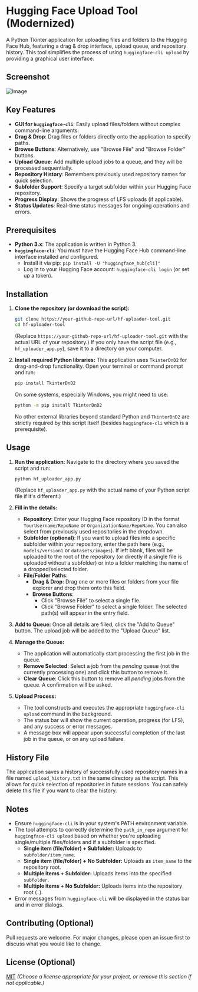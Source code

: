 # Hugging Face Upload Tool (Modernized)

A Python Tkinter application for uploading files and folders to the Hugging Face Hub, featuring a drag & drop interface, upload queue, and repository history. This tool simplifies the process of using `huggingface-cli upload` by providing a graphical user interface.

## Screenshot

![Image](https://github.com/user-attachments/assets/d9ffd278-6f55-4737-b0fb-2b0e7c2162d7)

## Key Features

*   **GUI for `huggingface-cli`**: Easily upload files/folders without complex command-line arguments.
*   **Drag & Drop**: Drag files or folders directly onto the application to specify paths.
*   **Browse Buttons**: Alternatively, use "Browse File" and "Browse Folder" buttons.
*   **Upload Queue**: Add multiple upload jobs to a queue, and they will be processed sequentially.
*   **Repository History**: Remembers previously used repository names for quick selection.
*   **Subfolder Support**: Specify a target subfolder within your Hugging Face repository.
*   **Progress Display**: Shows the progress of LFS uploads (if applicable).
*   **Status Updates**: Real-time status messages for ongoing operations and errors.

## Prerequisites

*   **Python 3.x**: The application is written in Python 3.
*   **`huggingface-cli`**: You must have the Hugging Face Hub command-line interface installed and configured.
    *   Install it via pip: `pip install -U "huggingface_hub[cli]"`
    *   Log in to your Hugging Face account: `huggingface-cli login` (or set up a token).

## Installation

1.  **Clone the repository (or download the script):**
    ```bash
    git clone https://your-github-repo-url/hf-uploader-tool.git
    cd hf-uploader-tool
    ```
    (Replace `https://your-github-repo-url/hf-uploader-tool.git` with the actual URL of your repository.)
    If you only have the script file (e.g., `hf_uploader_app.py`), save it to a directory on your computer.

2.  **Install required Python libraries:**
    This application uses `TkinterDnD2` for drag-and-drop functionality.
    Open your terminal or command prompt and run:
    ```bash
    pip install TkinterDnD2
    ```
    On some systems, especially Windows, you might need to use:
    ```bash
    python -m pip install TkinterDnD2
    ```
    No other external libraries beyond standard Python and `TkinterDnD2` are strictly required by this script itself (besides `huggingface-cli` which is a prerequisite).

## Usage

1.  **Run the application:**
    Navigate to the directory where you saved the script and run:
    ```bash
    python hf_uploader_app.py
    ```
    (Replace `hf_uploader_app.py` with the actual name of your Python script file if it's different.)

2.  **Fill in the details:**
    *   **Repository**: Enter your Hugging Face repository ID in the format `YourUsername/RepoName` or `OrganizationName/RepoName`. You can also select from previously used repositories in the dropdown.
    *   **Subfolder (optional)**: If you want to upload files into a specific subfolder within your repository, enter the path here (e.g., `models/version1` or `datasets/images`). If left blank, files will be uploaded to the root of the repository (or directly if a single file is uploaded without a subfolder) or into a folder matching the name of a dropped/selected folder.
    *   **File/Folder Paths**:
        *   **Drag & Drop**: Drag one or more files or folders from your file explorer and drop them onto this field.
        *   **Browse Buttons**:
            *   Click "Browse File" to select a single file.
            *   Click "Browse Folder" to select a single folder.
        The selected path(s) will appear in the entry field.

3.  **Add to Queue:**
    Once all details are filled, click the "Add to Queue" button. The upload job will be added to the "Upload Queue" list.

4.  **Manage the Queue:**
    *   The application will automatically start processing the first job in the queue.
    *   **Remove Selected**: Select a job from the *pending* queue (not the currently processing one) and click this button to remove it.
    *   **Clear Queue**: Click this button to remove all *pending* jobs from the queue. A confirmation will be asked.

5.  **Upload Process:**
    *   The tool constructs and executes the appropriate `huggingface-cli upload` command in the background.
    *   The status bar will show the current operation, progress (for LFS), and any success or error messages.
    *   A message box will appear upon successful completion of the last job in the queue, or on any upload failure.

## History File

The application saves a history of successfully used repository names in a file named `upload_history.txt` in the same directory as the script. This allows for quick selection of repositories in future sessions. You can safely delete this file if you want to clear the history.

## Notes

*   Ensure `huggingface-cli` is in your system's PATH environment variable.
*   The tool attempts to correctly determine the `path_in_repo` argument for `huggingface-cli upload` based on whether you're uploading single/multiple files/folders and if a subfolder is specified.
    *   **Single item (file/folder) + Subfolder:** Uploads to `subfolder/item_name`.
    *   **Single item (file/folder) + No Subfolder:** Uploads as `item_name` to the repository root.
    *   **Multiple items + Subfolder:** Uploads items into the specified `subfolder`.
    *   **Multiple items + No Subfolder:** Uploads items into the repository root (`.`).
*   Error messages from `huggingface-cli` will be displayed in the status bar and in error dialogs.

## Contributing (Optional)

Pull requests are welcome. For major changes, please open an issue first to discuss what you would like to change.

## License (Optional)

[MIT](https://choosealicense.com/licenses/mit/)
*(Choose a license appropriate for your project, or remove this section if not applicable.)*

